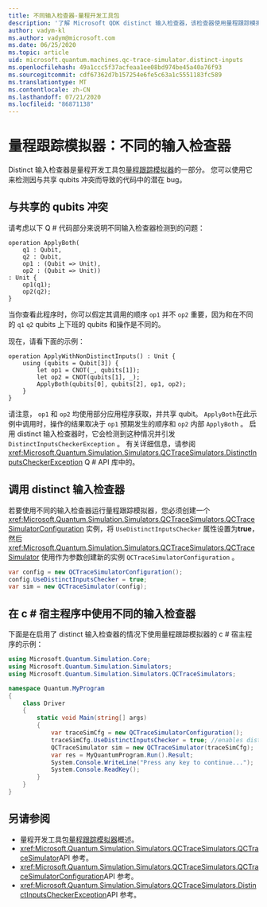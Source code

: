 ```yaml
---
title: 不同输入检查器-量程开发工具包
description: '了解 Microsoft QDK distinct 输入检查器，该检查器使用量程跟踪模拟器检查您的 Q # 代码中是否存在与共享 qubits 的潜在冲突。'
author: vadym-kl
ms.author: vadym@microsoft.com
ms.date: 06/25/2020
ms.topic: article
uid: microsoft.quantum.machines.qc-trace-simulator.distinct-inputs
ms.openlocfilehash: 49a1ccc5f37acfeaa1ee08bd974be45a40a76f93
ms.sourcegitcommit: cdf67362d7b157254e6fe5c63a1c5551183fc589
ms.translationtype: MT
ms.contentlocale: zh-CN
ms.lasthandoff: 07/21/2020
ms.locfileid: "86871138"
---
```

# <a name="quantum-trace-simulator-distinct-inputs-checker"></a>量程跟踪模拟器：不同的输入检查器

Distinct 输入检查器是量程开发工具包[量程跟踪模拟器](xref:microsoft.quantum.machines.qc-trace-simulator.intro)的一部分。 您可以使用它来检测因与共享 qubits 冲突而导致的代码中的潜在 bug。 

## <a name="conflicts-with-shared-qubits"></a>与共享的 qubits 冲突

请考虑以下 Q # 代码部分来说明不同输入检查器检测到的问题：

```qsharp
operation ApplyBoth(
    q1 : Qubit,
    q2 : Qubit,
    op1 : (Qubit => Unit),
    op2 : (Qubit => Unit))
: Unit {
    op1(q1);
    op2(q2);
}
```

当你查看此程序时，你可以假定其调用的顺序 `op1` 并不 `op2` 重要，因为和在不同的 `q1` `q2` qubits 上下班的 qubits 和操作是不同的。 

现在，请看下面的示例：

```qsharp
operation ApplyWithNonDistinctInputs() : Unit {
    using (qubits = Qubit[3]) {
        let op1 = CNOT(_, qubits[1]);
        let op2 = CNOT(qubits[1], _);
        ApplyBoth(qubits[0], qubits[2], op1, op2);
    }
}
```

请注意， `op1` 和 `op2` 均使用部分应用程序获取，并共享 qubit。 `ApplyBoth`在此示例中调用时，操作的结果取决于 `op1` 预期发生的顺序和 `op2` 内部 `ApplyBoth` 。 启用 distinct 输入检查器时，它会检测到这种情况并引发 `DistinctInputsCheckerException` 。 有关详细信息，请参阅 <xref:Microsoft.Quantum.Simulation.Simulators.QCTraceSimulators.DistinctInputsCheckerException> Q # API 库中的。

## <a name="invoking-the-distinct-inputs-checker"></a>调用 distinct 输入检查器

若要使用不同的输入检查器运行量程跟踪模拟器，您必须创建一个 <xref:Microsoft.Quantum.Simulation.Simulators.QCTraceSimulators.QCTraceSimulatorConfiguration> 实例，将 `UseDistinctInputsChecker` 属性设置为**true**，然后 <xref:Microsoft.Quantum.Simulation.Simulators.QCTraceSimulators.QCTraceSimulator> 使用作为参数创建新的实例 `QCTraceSimulatorConfiguration` 。 

```csharp
var config = new QCTraceSimulatorConfiguration();
config.UseDistinctInputsChecker = true;
var sim = new QCTraceSimulator(config);
```

## <a name="using-the-distinct-inputs-checker-in-a-c-host-program"></a>在 c # 宿主程序中使用不同的输入检查器

下面是在启用了 distinct 输入检查器的情况下使用量程跟踪模拟器的 c # 宿主程序的示例：

```csharp
using Microsoft.Quantum.Simulation.Core;
using Microsoft.Quantum.Simulation.Simulators;
using Microsoft.Quantum.Simulation.Simulators.QCTraceSimulators;

namespace Quantum.MyProgram
{
    class Driver
    {
        static void Main(string[] args)
        {
            var traceSimCfg = new QCTraceSimulatorConfiguration();
            traceSimCfg.UseDistinctInputsChecker = true; //enables distinct inputs checker
            QCTraceSimulator sim = new QCTraceSimulator(traceSimCfg);
            var res = MyQuantumProgram.Run().Result;
            System.Console.WriteLine("Press any key to continue...");
            System.Console.ReadKey();
        }
    }
}
```

## <a name="see-also"></a>另请参阅

- 量程开发工具包[量程跟踪模拟器](xref:microsoft.quantum.machines.qc-trace-simulator.intro)概述。
- <xref:Microsoft.Quantum.Simulation.Simulators.QCTraceSimulators.QCTraceSimulator>API 参考。
- <xref:Microsoft.Quantum.Simulation.Simulators.QCTraceSimulators.QCTraceSimulatorConfiguration>API 参考。
- <xref:Microsoft.Quantum.Simulation.Simulators.QCTraceSimulators.DistinctInputsCheckerException>API 参考。
